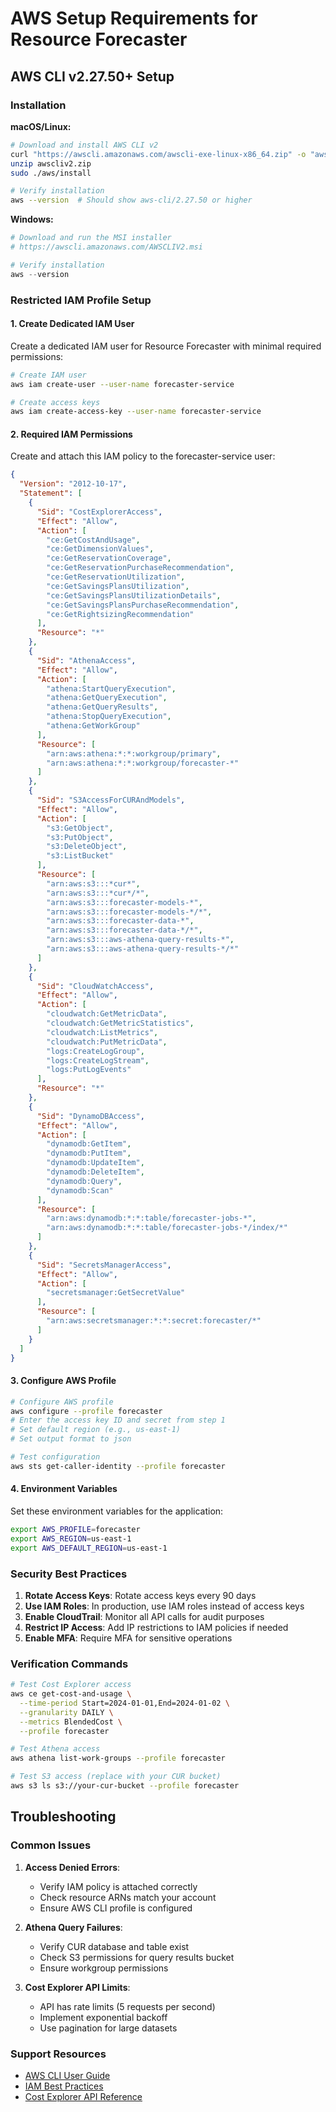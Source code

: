 # AWS Setup Requirements for Resource Forecaster

## AWS CLI v2.27.50+ Setup

### Installation

**macOS/Linux:**
```bash
# Download and install AWS CLI v2
curl "https://awscli.amazonaws.com/awscli-exe-linux-x86_64.zip" -o "awscliv2.zip"
unzip awscliv2.zip
sudo ./aws/install

# Verify installation
aws --version  # Should show aws-cli/2.27.50 or higher
```

**Windows:**
```powershell
# Download and run the MSI installer
# https://awscli.amazonaws.com/AWSCLIV2.msi

# Verify installation
aws --version
```

### Restricted IAM Profile Setup

#### 1. Create Dedicated IAM User

Create a dedicated IAM user for Resource Forecaster with minimal required permissions:

```bash
# Create IAM user
aws iam create-user --user-name forecaster-service

# Create access keys
aws iam create-access-key --user-name forecaster-service
```

#### 2. Required IAM Permissions

Create and attach this IAM policy to the forecaster-service user:

```json
{
  "Version": "2012-10-17",
  "Statement": [
    {
      "Sid": "CostExplorerAccess",
      "Effect": "Allow",
      "Action": [
        "ce:GetCostAndUsage",
        "ce:GetDimensionValues",
        "ce:GetReservationCoverage",
        "ce:GetReservationPurchaseRecommendation",
        "ce:GetReservationUtilization",
        "ce:GetSavingsPlansUtilization",
        "ce:GetSavingsPlansUtilizationDetails",
        "ce:GetSavingsPlansPurchaseRecommendation",
        "ce:GetRightsizingRecommendation"
      ],
      "Resource": "*"
    },
    {
      "Sid": "AthenaAccess",
      "Effect": "Allow",
      "Action": [
        "athena:StartQueryExecution",
        "athena:GetQueryExecution",
        "athena:GetQueryResults",
        "athena:StopQueryExecution",
        "athena:GetWorkGroup"
      ],
      "Resource": [
        "arn:aws:athena:*:*:workgroup/primary",
        "arn:aws:athena:*:*:workgroup/forecaster-*"
      ]
    },
    {
      "Sid": "S3AccessForCURAndModels",
      "Effect": "Allow",
      "Action": [
        "s3:GetObject",
        "s3:PutObject",
        "s3:DeleteObject",
        "s3:ListBucket"
      ],
      "Resource": [
        "arn:aws:s3:::*cur*",
        "arn:aws:s3:::*cur*/*",
        "arn:aws:s3:::forecaster-models-*",
        "arn:aws:s3:::forecaster-models-*/*",
        "arn:aws:s3:::forecaster-data-*",
        "arn:aws:s3:::forecaster-data-*/*",
        "arn:aws:s3:::aws-athena-query-results-*",
        "arn:aws:s3:::aws-athena-query-results-*/*"
      ]
    },
    {
      "Sid": "CloudWatchAccess",
      "Effect": "Allow",
      "Action": [
        "cloudwatch:GetMetricData",
        "cloudwatch:GetMetricStatistics",
        "cloudwatch:ListMetrics",
        "cloudwatch:PutMetricData",
        "logs:CreateLogGroup",
        "logs:CreateLogStream",
        "logs:PutLogEvents"
      ],
      "Resource": "*"
    },
    {
      "Sid": "DynamoDBAccess",
      "Effect": "Allow",
      "Action": [
        "dynamodb:GetItem",
        "dynamodb:PutItem",
        "dynamodb:UpdateItem",
        "dynamodb:DeleteItem",
        "dynamodb:Query",
        "dynamodb:Scan"
      ],
      "Resource": [
        "arn:aws:dynamodb:*:*:table/forecaster-jobs-*",
        "arn:aws:dynamodb:*:*:table/forecaster-jobs-*/index/*"
      ]
    },
    {
      "Sid": "SecretsManagerAccess",
      "Effect": "Allow",
      "Action": [
        "secretsmanager:GetSecretValue"
      ],
      "Resource": [
        "arn:aws:secretsmanager:*:*:secret:forecaster/*"
      ]
    }
  ]
}
```

#### 3. Configure AWS Profile

```bash
# Configure AWS profile
aws configure --profile forecaster
# Enter the access key ID and secret from step 1
# Set default region (e.g., us-east-1)
# Set output format to json

# Test configuration
aws sts get-caller-identity --profile forecaster
```

#### 4. Environment Variables

Set these environment variables for the application:

```bash
export AWS_PROFILE=forecaster
export AWS_REGION=us-east-1
export AWS_DEFAULT_REGION=us-east-1
```

### Security Best Practices

1. **Rotate Access Keys**: Rotate access keys every 90 days
2. **Use IAM Roles**: In production, use IAM roles instead of access keys
3. **Enable CloudTrail**: Monitor all API calls for audit purposes
4. **Restrict IP Access**: Add IP restrictions to IAM policies if needed
5. **Enable MFA**: Require MFA for sensitive operations

### Verification Commands

```bash
# Test Cost Explorer access
aws ce get-cost-and-usage \
  --time-period Start=2024-01-01,End=2024-01-02 \
  --granularity DAILY \
  --metrics BlendedCost \
  --profile forecaster

# Test Athena access
aws athena list-work-groups --profile forecaster

# Test S3 access (replace with your CUR bucket)
aws s3 ls s3://your-cur-bucket --profile forecaster
```

## Troubleshooting

### Common Issues

1. **Access Denied Errors**:
   - Verify IAM policy is attached correctly
   - Check resource ARNs match your account
   - Ensure AWS CLI profile is configured

2. **Athena Query Failures**:
   - Verify CUR database and table exist
   - Check S3 permissions for query results bucket
   - Ensure workgroup permissions

3. **Cost Explorer API Limits**:
   - API has rate limits (5 requests per second)
   - Implement exponential backoff
   - Use pagination for large datasets

### Support Resources

- [AWS CLI User Guide](https://docs.aws.amazon.com/cli/latest/userguide/)
- [IAM Best Practices](https://docs.aws.amazon.com/IAM/latest/UserGuide/best-practices.html)
- [Cost Explorer API Reference](https://docs.aws.amazon.com/aws-cost-management/latest/APIReference/)

